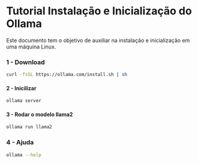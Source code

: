 # Tutorial Instalação e Inicialização do Ollama

Este documento tem o objetivo de auxiliar na instalação e inicialização em uma máquina Linux.

### 1 - Download

```bash
curl -fsSL https://ollama.com/install.sh | sh
```

#### 2 - Inicilizar

```bash
ollama server
```

#### 3 - Rodar o modelo llama2

```bash
ollama run llama2
```

### 4 - Ajuda

```bash
ollama --help
```